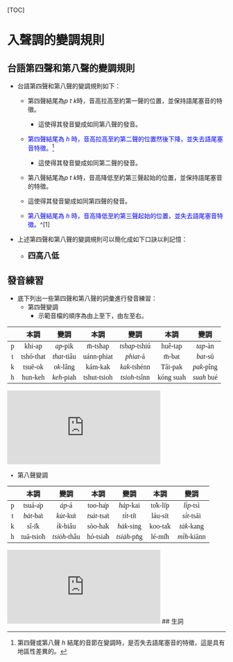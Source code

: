 [TOC]
# 入聲調的變調規則
## 台語第四聲和第八聲的變調規則
* 台語第四聲和第八聲的變調規則如下：
    * 第四聲結尾為*p t k*時，音高拉高至約第一聲的位置，並保持語尾塞音的特徵。
        * 這使得其發音變成如同第八聲的發音。
    * <font color="blue">第四聲結尾為 *h* 時，音高拉高至約第二聲的位置然後下降，並失去語尾塞音特徵。</font>[^1]
        * 這使得其發音變成如同第二聲的發音。

    * 第八聲結尾為*p t k*時，音高降低至約第三聲起始的位置，並保持語尾塞音的特徵。
    * 這使得其發音變成如同第四聲的發音。
    * <font color="blue">第八聲結尾為 *h* 時，音高降低至約第三聲起始的位置，並失去語尾塞音特徵。</font>^[1]

* 上述第四聲和第八聲的變調規則可以簡化成如下口訣以利記憶：
    * <font size=4>**四高八低**</font>

[^1]:第四聲或第八聲 *h* 結尾的音節在變調時，是否失去語尾塞音的特徵，這是具有地區性差異的。
## 發音練習
* 底下列出一些第四聲和第八聲的詞彙進行發音練習：
    * 第四聲變調
        * 示範音檔的順序為由上至下，由左至右。


<font face="times new roman">

|     |   本調    |    變調     |    本調     |     變調      |   本調    |    變調    |
|:---:|:---------:|:-----------:|:-----------:|:-------------:|:---------:|:----------:|
|  p  |  khi-ap   |  *ap*-pik   |  m̄-tshap   | *tshap*-tshiú |  huê-tap  |  *tap*-àn  |
|  t  | tshó-that | *that*-tiâu | uánn-phiat  |   *phiat*-á   |  m̄-bat   |  *bat*-sū  |
|  k  |  tsuē-ok  |  *ok*-lâng  |   kám-kak   | *kak*-tshénn  |  Tâi-pak  | *pak*-pîng |
|  h  |  hun-keh  | *keh*-piah  | tshut-tsioh | *tsioh*-tsînn | kóng suah | *suah* bué |

<iframe width="70%" height="170" src="https://clyp.it/5imbwl2h/widget" frameborder="0"></iframe>

* 第八聲變調


|     |    本調     |     變調      |     本調      |     變調      |   本調    |     變調     |
|:---:|:-----------:|:-------------:|:-------------:|:-------------:|:---------:|:------------:|
|  p  |  tsuá-a̍p   |    *a̍p*-á    |   too-ha̍p    |  *ha̍p*-kai   | to̍k-li̍p |  *li̍p*-tsì  |
|  t  | *ba̍t*-ba̍t |  *ku̍t*-ku̍t  | *tsa̍t*-tsa̍t |  *ti̍t*-ti̍t  | láu-si̍t  | *si̍t*-tsāi  |
|  k  |   sî-i̍k    |  *i̍k*-biâu   |   sòo-ha̍k    |  *ha̍k*-sing  | koo-ta̍k  | *ta̍k*-kang  |
|  h  | tuā-tsio̍h  | *tsio̍h*-thâu |   hó-tsia̍h   | *tsia̍h*-pn̄g |  lé-mi̍h  | *mi̍h*-kiānn |

</font>

<iframe width="70%" height="170" src="https://clyp.it/1m4m4sz5/widget" frameborder="0"></iframe>
## 生詞